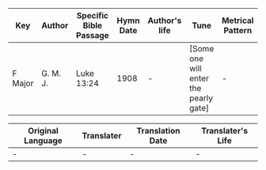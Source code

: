 Key | Author   | Specific Bible Passage     |Hymn Date |Author's life |Tune |Metrical Pattern   |Composer/Source
-- | --------- | ---------------------------|----------|--------------|-----|-------------------|-------------  
F Major |G. M. J. |Luke 13:24 |1908 |- |[Some one will enter the pearly gate] |- |James McGranahan

Original Language | Translater | Translation Date   | Translater's Life  
----------------- | --------- | --------------------|-------------     
\- |- |- |-
